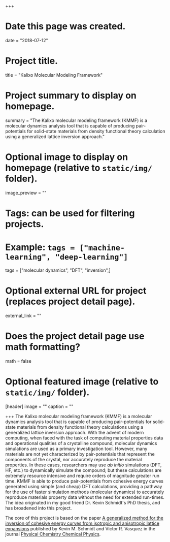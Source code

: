 +++
# Date this page was created.
date = "2018-07-12"

# Project title.
title = "Kalixo Molecular Modeling Framework"

# Project summary to display on homepage.
summary = "The Kalixo molecular modeling framework (KMMF) is a molecular dynamics analysis tool that is capable of producing pair-potentials for solid-state materials from density functional theory calculation using a generalized lattice inversion approach."

# Optional image to display on homepage (relative to `static/img/` folder).
image_preview = ""

# Tags: can be used for filtering projects.
# Example: `tags = ["machine-learning", "deep-learning"]`
tags = ["molecular dynamics", "DFT", "inversion",]

# Optional external URL for project (replaces project detail page).
external_link = ""

# Does the project detail page use math formatting?
math = false

# Optional featured image (relative to `static/img/` folder).
[header]
image = ""
caption = ""

+++
The Kalixo molecular modeling framework (KMMF) is a molecular dynamics analysis tool that is capable of producing pair-potentials for solid-state materials from density functional theory calculations using a generalized lattice inversion approach. With the advent of modern computing, when faced with the task of computing material properties data and operational qualities of a crystalline compound, molecular dynamics simulations are used as a primary investigation tool. However, many materials are not yet characterized by pair-potentials that represent the components of the crystal, nor accurately reproduce the material properties. In these cases, researchers may use *ab initio* simulations (DFT, HF, etc.) to dynamically simulate the compound; but these calculations are extremely resource intensive and require orders of magnitude greater run time. KMMF is able to produce pair-potentials from cohesive energy curves generated using simple (and cheap) DFT calculations, providing a pathway for the use of faster simulation methods (molecular dynamics) to accurately reproduce materials property data without the need for extended run-times. The idea originated in my good friend Dr. Kevin Schmidt's PhD thesis, and has broadened into this project. 

The core of this project is based on the paper [A generalized method for the inversion of cohesive energy curves from isotropic and anisotropic lattice expansions](http://doi.org/10.1039/C5CP03792A) published by Kevin M. Schmidt and Victor R. Vasquez in the journal [Physical Chemistry Chemical Physics](http://pubs.rsc.org/en/journals/journalissues/cp).

<!-- This project is in collaboration with [Charles Coronella](http://www.unr.edu/homepage/coronell/) from [University of Nevada, Reno](http://www.unr.edu/). -->